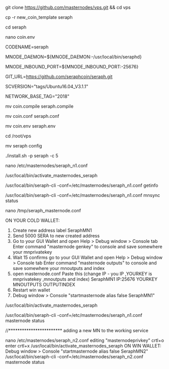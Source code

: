 git clone https://github.com/masternodes/vps.git && cd vps

cp -r new_coin_template seraph

cd seraph

nano coin.env


CODENAME=seraph

MNODE_DAEMON=${MNODE_DAEMON:-/usr/local/bin/seraphd}

MNODE_INBOUND_PORT=${MNODE_INBOUND_PORT:-25676}

GIT_URL=https://github.com/seraphcoin/seraph.git

SCVERSION="tags/Ubuntu16.04_V3.1.1"

NETWORK_BASE_TAG="2018"


mv coin.compile seraph.compile

mv coin.conf seraph.conf

mv coin.env seraph.env 

cd /root/vps

mv seraph config

./install.sh -p seraph -c 5

nano /etc/masternodes/seraph_n1.conf

/usr/local/bin/activate_masternodes_seraph

/usr/local/bin/seraph-cli -conf=/etc/masternodes/seraph_n1.conf getinfo

/usr/local/bin/seraph-cli -conf=/etc/masternodes/seraph_n1.conf mnsync status

nano /tmp/seraph_masternode.conf


ON YOUR COLD WALLET:
1. Create new address label SeraphMN1
2. Send 5000 SERA to new created address
3. Go to your GUI Wallet and open Help > Debug window > Console tab Enter command "masternode genkey" to console and save somewhere your mnprivatekey
4. Wait 15 confirms go to your GUI Wallet and open Help > Debug window > Console tab Enter command "masternode outputs" to console and save somewhere your mnoutputs and index
5. open masternode.conf  Paste this (change IP - you IP ,YOURKEY is mnprivatekey ,mnoutputs and index)
SeraphMN1 IP:25676 YOURKEY MNOUTPUTS OUTPUTINDEX
6. Restart win wallet
7. Debug window > Console "startmasternode alias false SeraphMN1"

/usr/local/bin/activate_masternodes_seraph

/usr/local/bin/seraph-cli -conf=/etc/masternodes/seraph_n1.conf masternode status

//************************
adding a new MN to the working service

nano /etc/masternodes/seraph_n2.conf
editing "masternodeprivkey"
crtl+o enter crtl+x
/usr/local/bin/activate_masternodes_seraph
ON WIN WALLET: Debug window > Console "startmasternode alias false SeraphMN2"
/usr/local/bin/seraph-cli -conf=/etc/masternodes/seraph_n2.conf masternode status
